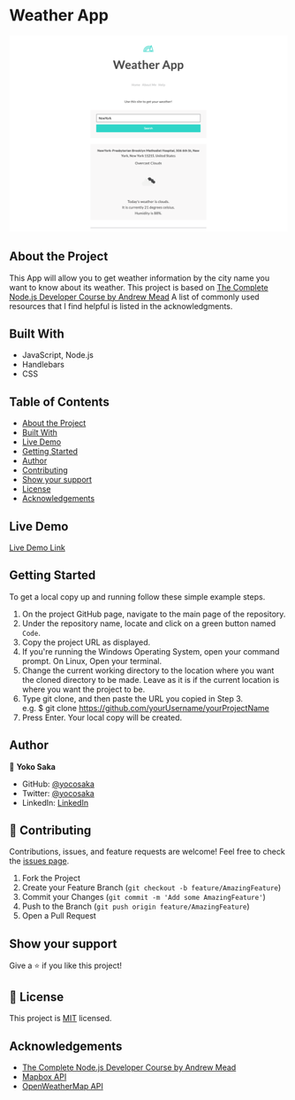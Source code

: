 # Weather App
![screenshot](./app_screenshot.png)


## About the Project

This App will allow you to get weather information by the city name you want to know about its weather.
This project is based on [The Complete Node.js Developer Course by Andrew Mead](https://www.udemy.com/course/the-complete-nodejs-developer-course-2/)
A list of commonly used resources that I find helpful is listed in the acknowledgments.


## Built With

- JavaScript, Node.js
- Handlebars
- CSS

## Table of Contents

* [About the Project](#about-the-project)
* [Built With](#built-with)
* [Live Demo](#live-demo)
* [Getting Started](#getting-started)
* [Author](#author)
* [Contributing](#contributing)
* [Show your support](#show-your-support)
* [License](#license)
* [Acknowledgements](#acknowledgements)


## Live Demo

[Live Demo Link](https://yokosaka-weather-app.herokuapp.com/)


## Getting Started

To get a local copy up and running follow these simple example steps.

1. On the project GitHub page, navigate to the main page of the repository.
2. Under the repository name, locate and click on a green button named `Code`. 
3. Copy the project URL as displayed.
4. If you're running the Windows Operating System, open your command prompt. On Linux, Open your terminal. 
5. Change the current working directory to the location where you want the cloned directory to be made. Leave as it is if the current location is where you want the project to be. 
6. Type git clone, and then paste the URL you copied in Step 3. <br>
e.g. $ git clone https://github.com/yourUsername/yourProjectName 
7. Press Enter. Your local copy will be created. 

## Author

👤 **Yoko Saka**

- GitHub: [@yocosaka](https://github.com/yocosaka)
- Twitter: [@yocosaka](https://twitter.com/yocosaka)
- LinkedIn: [LinkedIn](https://www.linkedin.com/in/yokosaka)

## 🤝 Contributing

Contributions, issues, and feature requests are welcome!
Feel free to check the [issues page](../../issues).

1. Fork the Project
2. Create your Feature Branch (`git checkout -b feature/AmazingFeature`)
3. Commit your Changes (`git commit -m 'Add some AmazingFeature'`)
4. Push to the Branch (`git push origin feature/AmazingFeature`)
5. Open a Pull Request


## Show your support

Give a ⭐️ if you like this project!


## 📝 License

This project is [MIT](./LICENSE) licensed.


## Acknowledgements
- [The Complete Node.js Developer Course by Andrew Mead](https://www.udemy.com/course/the-complete-nodejs-developer-course-2/)
- [Mapbox API](https://docs.mapbox.com/api/overview/)
- [OpenWeatherMap API](https://openweathermap.org/api)

